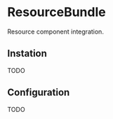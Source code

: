 ResourceBundle
==========

Resource component integration.

## Instation
TODO

## Configuration
TODO
